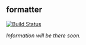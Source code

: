 ## formatter

[![Build Status](https://travis-ci.com/hu553in/formatter.svg?branch=master)](https://travis-ci.com/hu553in/formatter)

_Information will be there soon._
